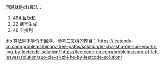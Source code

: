 
回溯就是dfs算法：
1. [494 目标和](https://leetcode-cn.com/problems/target-sum/)
2. 22 括号生成
3. 46 全排列


dfs 算法则不等价于回溯，参考二叉树的题目：
https://leetcode-cn.com/problems/binary-tree-paths/solution/er-cha-shu-de-suo-you-lu-jing-by-leetcode-solution/
https://leetcode-cn.com/problems/sum-of-left-leaves/solution/zuo-xie-zi-zhi-he-by-leetcode-solution/



